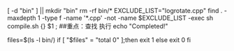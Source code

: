 [ -d "bin" ] || mkdir "bin"
rm -rf bin/*
EXCLUDE_LIST="logrotate.cpp"
find . -maxdepth 1 -type f -name '*.cpp' -not -name $EXCLUDE_LIST -exec sh compile.sh {} $1 \; ##重点：查找 执行
echo "Completed!"

files=$(ls -l bin/)
if [ "$files" = "total 0" ];then
  exit 1
else
  exit 0
fi
